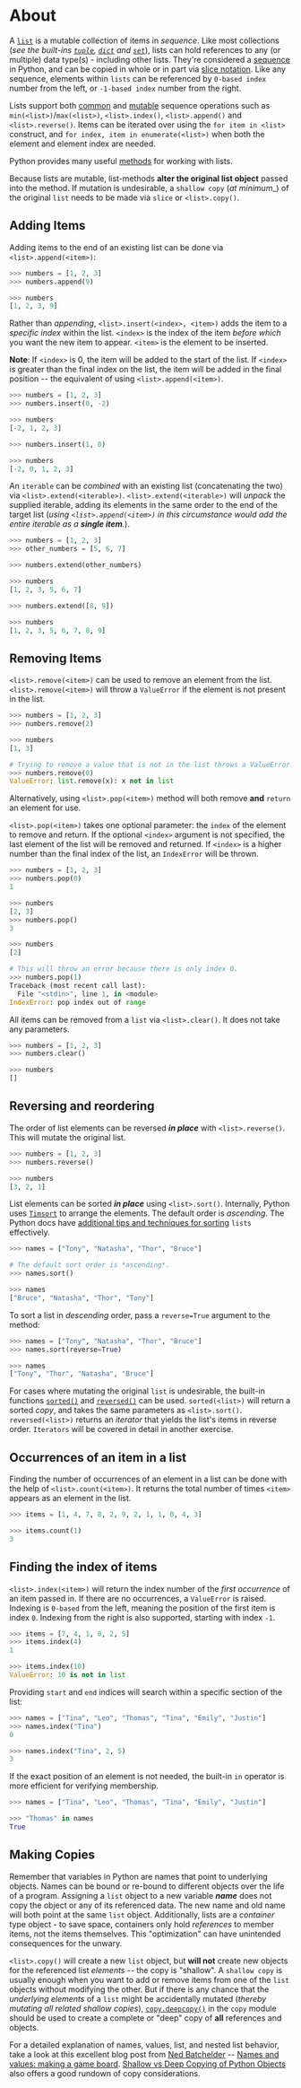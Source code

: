 # About

A [`list`][list] is a mutable collection of items in _sequence_.
 Like most collections (_see the built-ins [`tuple`][tuple], [`dict`][dict] and [`set`][set]_), lists can hold references to any (or multiple) data type(s) - including other lists.
 They're considered a [sequence][sequence type] in Python, and can be copied in whole or in part via [slice notation][slice notation].
Like any sequence, elements within `lists` can be referenced by `0-based index` number from the left, or `-1-based index` number from the right.

Lists support both [common][common sequence operations] and [mutable][mutable sequence operations] sequence operations such as `min(<list>)`/`max(<list>)`, `<list>.index()`, `<list>.append()` and `<list>.reverse()`.
 Items can be iterated over using the `for item in <list>` construct, and `for index, item in enumerate(<list>)` when both the element and element index are needed.

Python provides many useful [methods][list-methods] for working with lists.

 Because lists are mutable, list-methods **alter the original list object** passed into the method.
If mutation is undesirable, a `shallow copy` (_at minimum__) of the original `list` needs to be made via `slice` or `<list>.copy()`.


## Adding Items

Adding items to the end of an existing list can be done via `<list>.append(<item>)`:

```python
>>> numbers = [1, 2, 3]
>>> numbers.append(9)

>>> numbers
[1, 2, 3, 9]
```

Rather than _appending_, `<list>.insert(<index>, <item>)` adds the item to a _specific index_ within the list.
`<index>` is the index of the item _before which_ you want the new item to appear.
`<item>` is the element to be inserted.

**Note**: If `<index>` is 0, the item will be added to the start of the list.
If `<index>` is greater than the final index on the list, the item will be added in the final position -- the equivalent of using `<list>.append(<item>)`.

```python
>>> numbers = [1, 2, 3]
>>> numbers.insert(0, -2)

>>> numbers
[-2, 1, 2, 3]

>>> numbers.insert(1, 0)

>>> numbers
[-2, 0, 1, 2, 3]
```

An `iterable` can be _combined_ with an existing list (concatenating the two) via `<list>.extend(<iterable>)`.
`<list>.extend(<iterable>)` will _unpack_ the supplied iterable, adding its elements in the same order to the end of the target list (_using `<list>.append(<item>)` in this circumstance would add the entire iterable as a **single item**._).


```python
>>> numbers = [1, 2, 3]
>>> other_numbers = [5, 6, 7]

>>> numbers.extend(other_numbers)

>>> numbers
[1, 2, 3, 5, 6, 7]

>>> numbers.extend([8, 9])

>>> numbers
[1, 2, 3, 5, 6, 7, 8, 9]
```


## Removing Items

`<list>.remove(<item>)` can be used to remove an element from the list.
 `<list>.remove(<item>)` will throw a `ValueError` if the element is not present in the list.


```python
>>> numbers = [1, 2, 3]
>>> numbers.remove(2)

>>> numbers
[1, 3]

# Trying to remove a value that is not in the list throws a ValueError.
>>> numbers.remove(0)
ValueError: list.remove(x): x not in list
```

Alternatively, using `<list>.pop(<item>)` method will both remove **and** `return` an element for use.

`<list>.pop(<item>)` takes one optional parameter: the `index` of the element to remove and return.
If the optional `<index>` argument is not specified, the last element of the list will be removed and returned.
If `<index>` is a higher number than the final index of the list, an `IndexError` will be thrown.


```python
>>> numbers = [1, 2, 3]
>>> numbers.pop(0)
1

>>> numbers
[2, 3]
>>> numbers.pop()
3

>>> numbers
[2]

# This will throw an error because there is only index 0.
>>> numbers.pop(1)
Traceback (most recent call last):
  File "<stdin>", line 1, in <module>
IndexError: pop index out of range
```

All items can be removed from a `list` via `<list>.clear()`. It does not take any parameters.


```python
>>> numbers = [1, 2, 3]
>>> numbers.clear()

>>> numbers
[]
```


## Reversing and reordering

The order of list elements can be reversed  _**in place**_ with `<list>.reverse()`. This will mutate the original list.


```python
>>> numbers = [1, 2, 3]
>>> numbers.reverse()

>>> numbers
[3, 2, 1]
```

List elements can be sorted _**in place**_ using `<list>.sort()`.
 Internally, Python uses [`Timsort`][timsort] to arrange the elements.
 The default order is _ascending_.
 The Python docs have [additional tips and techniques for sorting][sorting how to] `lists` effectively.


```python
>>> names = ["Tony", "Natasha", "Thor", "Bruce"]

# The default sort order is *ascending*.
>>> names.sort()

>>> names
["Bruce", "Natasha", "Thor", "Tony"]
```

To sort a list in _descending_ order, pass a `reverse=True` argument to the method:


```python
>>> names = ["Tony", "Natasha", "Thor", "Bruce"]
>>> names.sort(reverse=True)

>>> names
["Tony", "Thor", "Natasha", "Bruce"]
```


For cases where mutating the original `list` is undesirable, the built-in functions [`sorted()`][sorted] and [`reversed()`][reversed] can be used.
 `sorted(<list>)` will return a sorted _copy_, and takes the same parameters as `<list>.sort()`.
 `reversed(<list>)` returns an _iterator_ that yields the list's items in reverse order.
 `Iterators` will be covered in detail in another exercise.


## Occurrences of an item in a list

Finding the number of occurrences of an element in a list can be done with the help of `<list>.count(<item>)`.
 It returns the total number of times `<item>` appears as an element in the list.


```python
>>> items = [1, 4, 7, 8, 2, 9, 2, 1, 1, 0, 4, 3]

>>> items.count(1)
3
```


## Finding the index of items

`<list>.index(<item>)` will return the index number of the _first occurrence_ of an item passed in.
 If there are no occurrences, a `ValueError` is raised.
 Indexing is `0-based` from the left, meaning the position of the first item is index `0`.
 Indexing from the right is also supported, starting with index `-1`.


```python
>>> items = [7, 4, 1, 0, 2, 5]
>>> items.index(4)
1

>>> items.index(10)
ValueError: 10 is not in list
```

Providing `start` and `end` indices will search within a specific section of the list:


```python
>>> names = ["Tina", "Leo", "Thomas", "Tina", "Emily", "Justin"]
>>> names.index("Tina")
0

>>> names.index("Tina", 2, 5)
3
```

If the exact position of an element is not needed, the built-in `in` operator is more efficient for verifying membership.


```python
>>> names = ["Tina", "Leo", "Thomas", "Tina", "Emily", "Justin"]

>>> "Thomas" in names
True
```


## Making Copies

Remember that variables in Python are names that point to underlying objects.
 Names can be bound or re-bound to different objects over the life of a program.
 Assigning a `list` object to a new variable _**name**_ does not copy the object or any of its referenced data.
 The new name and old name will both point at the same `list` object.
 Additionally, lists are a _container_ type object - to save space, containers only hold _references_ to member items, not the items themselves.
 This "optimization" can have unintended consequences for the unwary.

`<list>.copy()` will create a new `list` object, but **will not** create new objects for the referenced list _elements_ -- the copy is "shallow".
 A `shallow copy` is usually enough when you want to add or remove items from one of the `list` objects without modifying the other.
 But if there is any chance that the _underlying elements_ of a `list` might be accidentally mutated (_thereby mutating all related shallow copies_), [`copy.deepcopy()`][deepcopy] in the `copy` module should be used to create a complete or "deep" copy of **all** references and objects.

For a detailed explanation of names, values, list, and nested list behavior, take a look at this excellent blog post from [Ned Batchelder][ned batchelder] -- [Names and values: making a game board][names and values].
 [Shallow vs Deep Copying of Python Objects][shallow vs deep] also offers a good rundown of copy considerations.


[common sequence operations]: https://docs.python.org/3/library/stdtypes.html#common-sequence-operations
[deepcopy]: https://docs.python.org/3/library/copy.html
[dict]: https://docs.python.org/3/library/stdtypes.html#dict
[list-methods]: https://docs.python.org/3/tutorial/datastructures.html#more-on-lists
[list]: https://docs.python.org/3/library/stdtypes.html#list
[mutable sequence operations]: https://docs.python.org/3/library/stdtypes.html#typesseq-mutable
[names and values]: https://nedbatchelder.com/blog/201308/names_and_values_making_a_game_board.html
[ned batchelder]: https://nedbatchelder.com/
[reversed]: https://docs.python.org/3/library/functions.html#reversed
[sequence type]: https://docs.python.org/3/library/stdtypes.html#sequence-types-list-tuple-range
[set]: https://docs.python.org/3/library/stdtypes.html#set
[shallow vs deep]: https://realpython.com/copying-python-objects/
[slice notation]: https://docs.python.org/3/reference/expressions.html#slicings
[sorted]: https://docs.python.org/3/library/functions.html#sorted
[sorting how to]: https://docs.python.org/3/howto/sorting.html
[timsort]: https://en.wikipedia.org/wiki/Timsort
[tuple]: https://docs.python.org/3/library/stdtypes.html#tuple
